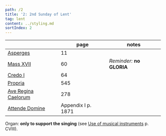 ```yaml
---
path: /2
title: '2: 2nd Sunday of Lent'
tag: lent
content: ../styling.md
sortIndex: 2
---
```


|   | page  | notes   |
|---|---|---|
| [Asperges](/pdf/asperges.pdf) | 11 | |
| [Mass XVII](/pdf/xvii.pdf) | 60 | _Reminder:_ __no GLORIA__ |
| [Credo I](/pdf/credo-i.pdf) | 64 | |
| [Propria](/pdf/2nd-Sunday-of-Lent.pdf)  | 545 | |
| [Ave Regina Caelorum](/pdf/ave-regina-caelorum.pdf)  | 278  | |
| [Attende Domine](/pdf/attende-domine.pdf)  | Appendix I  p. 1871 | |

Organ: __only to support the singing__ (see [Use of musical instruments](/use-of-musical-instruments) p. CVIII).
